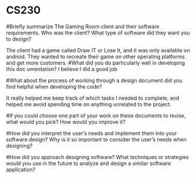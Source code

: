 # CS230

#Briefly summarize The Gaming Room client and their software requirements. Who was the client? What type of software did they want you to design?

The client had a game called Draw IT or Lose It, and it was only available on android. They wanted to recreate their game on other operating platforms and get more customers.
#What did you do particularly well in developing this doc
umentation?
I believe I did a good job 

#What about the process of working through a design document did you find helpful when developing the code?

It really helped me keep track of which tasks I needed to complete, and helped me avoid spending time on anything unrelated to the project.

#If you could choose one part of your work on these documents to revise, what would you pick? How would you improve it?

#How did you interpret the user’s needs and implement them into your software design? Why is it so important to consider the user’s needs when designing?

#How did you approach designing software? What techniques or strategies would you use in the future to analyze and design a similar software application?
